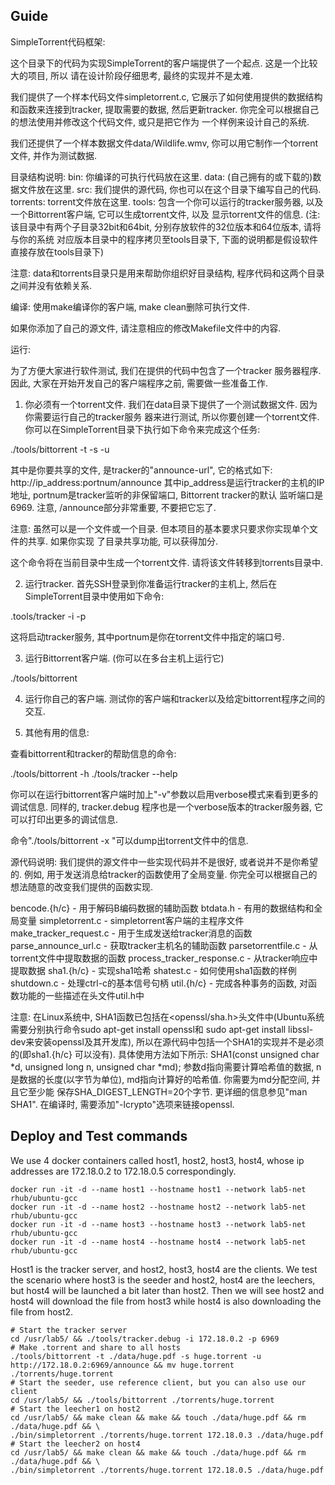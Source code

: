 ## Guide

SimpleTorrent代码框架:

这个目录下的代码为实现SimpleTorrent的客户端提供了一个起点. 这是一个比较大的项目, 所以
请在设计阶段仔细思考, 最终的实现并不是太难.

我们提供了一个样本代码文件simpletorrent.c, 它展示了如何使用提供的数据结构和函数来连接到tracker,
提取需要的数据, 然后更新tracker. 你完全可以根据自己的想法使用并修改这个代码文件, 或只是把它作为
一个样例来设计自己的系统.

我们还提供了一个样本数据文件data/Wildlife.wmv, 你可以用它制作一个torrent文件, 并作为测试数据.

目录结构说明:
  bin:  你编译的可执行代码放在这里.
  data: (自己拥有的或下载的)数据文件放在这里.
  src:  我们提供的源代码, 你也可以在这个目录下编写自己的代码.
  torrents: torrent文件放在这里.
  tools: 包含一个你可以运行的tracker服务器, 以及一个Bittorrent客户端, 它可以生成torrent文件, 以及
显示torrent文件的信息.
(注: 该目录中有两个子目录32bit和64bit, 分别存放软件的32位版本和64位版本, 请将与你的系统
对应版本目录中的程序拷贝至tools目录下, 下面的说明都是假设软件直接存放在tools目录下)

  注意: data和torrents目录只是用来帮助你组织好目录结构, 程序代码和这两个目录之间并没有依赖关系.

编译:
  使用make编译你的客户端, make clean删除可执行文件.

  如果你添加了自己的源文件, 请注意相应的修改Makefile文件中的内容.

运行:

为了方便大家进行软件测试, 我们在提供的代码中包含了一个tracker
服务器程序.	因此, 大家在开始开发自己的客户端程序之前, 需要做一些准备工作.

1) 你必须有一个torrent文件. 我们在data目录下提供了一个测试数据文件. 因为你需要运行自己的tracker服务
   器来进行测试, 所以你要创建一个torrent文件. 你可以在SimpleTorrent目录下执行如下命令来完成这个任务:

./tools/bittorrent -t <data file> -s <torrent file> -u <tracker url> 

其中<data file>是你要共享的文件, <tracker url>是tracker的"announce-url", 它的格式如下:
http://ip_address:portnum/announce 
其中ip_address是运行tracker的主机的IP地址, portnum是tracker监听的非保留端口, Bittorrent tracker的默认
监听端口是6969. 注意, /announce部分非常重要, 不要把它忘了.

注意: 虽然<data file>可以是一个文件或一个目录. 但本项目的基本要求只要求你实现单个文件的共享. 如果你实现
了目录共享功能, 可以获得加分.

这个命令将在当前目录中生成一个torrent文件<torrent file>. 请将该文件转移到torrents目录中.

2) 运行tracker. 首先SSH登录到你准备运行tracker的主机上, 然后在SimpleTorrent目录中使用如下命令:

.tools/tracker -i <ip> -p <portnum>

这将启动tracker服务, 其中portnum是你在torrent文件中指定的端口号.

3) 运行Bittorrent客户端. (你可以在多台主机上运行它)

./tools/bittorrent <torrent file> 

4) 运行你自己的客户端. 测试你的客户端和tracker以及给定bittorrent程序之间的交互.

5) 其他有用的信息:

查看bittorrent和tracker的帮助信息的命令:

./tools/bittorrent -h
./tools/tracker --help

你可以在运行bittorrent客户端时加上"-v"参数以启用verbose模式来看到更多的调试信息. 同样的, tracker.debug
程序也是一个verbose版本的tracker服务器, 它可以打印出更多的调试信息.

命令"./tools/bittorrent -x <torrent file>"可以dump出torrent文件中的信息.

源代码说明:
  我们提供的源文件中一些实现代码并不是很好, 或者说并不是你希望的. 例如, 用于发送消息给tracker的函数使用了全局变量. 
  你完全可以根据自己的想法随意的改变我们提供的函数实现.

  bencode.{h/c} - 用于解码B编码数据的辅助函数
  btdata.h      - 有用的数据结构和全局变量
  simpletorrent.c - simpletorrent客户端的主程序文件
  make_tracker_request.c - 用于生成发送给tracker消息的函数
  parse_announce_url.c - 获取tracker主机名的辅助函数
  parsetorrentfile.c - 从torrent文件中提取数据的函数
  process_tracker_response.c - 从tracker响应中提取数据
  sha1.{h/c} - 实现sha1哈希
  shatest.c - 如何使用sha1函数的样例
  shutdown.c - 处理ctrl-c的基本信号句柄
  util.{h/c} - 完成各种事务的函数, 对函数功能的一些描述在头文件util.h中

  注意: 在Linux系统中, SHA1函数已包括在<openssl/sha.h>头文件中(Ubuntu系统需要分别执行命令sudo apt-get install openssl和
  sudo apt-get install libssl-dev来安装openssl及其开发库), 所以在源代码中包括一个SHA1的实现并不是必须的(即sha1.{h/c}
  可以没有). 具体使用方法如下所示:
  SHA1(const unsigned char *d, unsigned long n, unsigned char *md);
  参数d指向需要计算哈希值的数据, n是数据的长度(以字节为单位), md指向计算好的哈希值. 你需要为md分配空间, 并且它至少能
  保存SHA_DIGEST_LENGTH=20个字节. 更详细的信息参见"man SHA1".
  在编译时, 需要添加"-lcrypto"选项来链接openssl.

## Deploy and Test commands

We use 4 docker containers called host1, host2, host3, host4, whose ip addresses are 172.18.0.2 to 172.18.0.5 correspondingly. 

```shell
docker run -it -d --name host1 --hostname host1 --network lab5-net rhub/ubuntu-gcc 
docker run -it -d --name host2 --hostname host2 --network lab5-net rhub/ubuntu-gcc
docker run -it -d --name host3 --hostname host3 --network lab5-net rhub/ubuntu-gcc
docker run -it -d --name host4 --hostname host4 --network lab5-net rhub/ubuntu-gcc
```

Host1 is the tracker server, and host2, host3, host4 are the clients.
We test the scenario where host3 is the seeder and host2, host4 are the leechers, but host4 will be launched a bit later than host2.
Then we will see host2 and host4 will download the file from host3 while host4 is also downloading the file from host2.

```shell
# Start the tracker server
cd /usr/lab5/ && ./tools/tracker.debug -i 172.18.0.2 -p 6969
# Make .torrent and share to all hosts
./tools/bittorrent -t ./data/huge.pdf -s huge.torrent -u http://172.18.0.2:6969/announce && mv huge.torrent ./torrents/huge.torrent 
# Start the seeder, use reference client, but you can also use our client
cd /usr/lab5/ && ./tools/bittorrent ./torrents/huge.torrent
# Start the leecher1 on host2
cd /usr/lab5/ && make clean && make && touch ./data/huge.pdf && rm ./data/huge.pdf && \ 
./bin/simpletorrent ./torrents/huge.torrent 172.18.0.3 ./data/huge.pdf
# Start the leecher2 on host4
cd /usr/lab5/ && make clean && make && touch ./data/huge.pdf && rm ./data/huge.pdf && \
./bin/simpletorrent ./torrents/huge.torrent 172.18.0.5 ./data/huge.pdf
```



